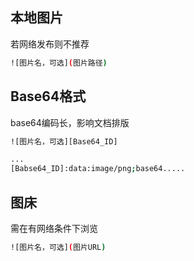 <!--
 * @Description: 
 * @Version: 1.0
 * @Author: DaLao
 * @Email: dalao_li@163.com
 * @Date: 2021-11-09 21:26:42
 * @LastEditors: DaLao
 * @LastEditTime: 2021-12-28 22:48:39
-->

## 本地图片

若网络发布则不推荐
```sh
![图片名，可选](图片路径)
```

## Base64格式

base64编码长，影响文档排版
```sh
![图片名，可选][Base64_ID]

...
[Babse64_ID]:data:image/png;base64.....
```

## 图床

需在有网络条件下浏览

```sh
![图片名，可选](图片URL)
```